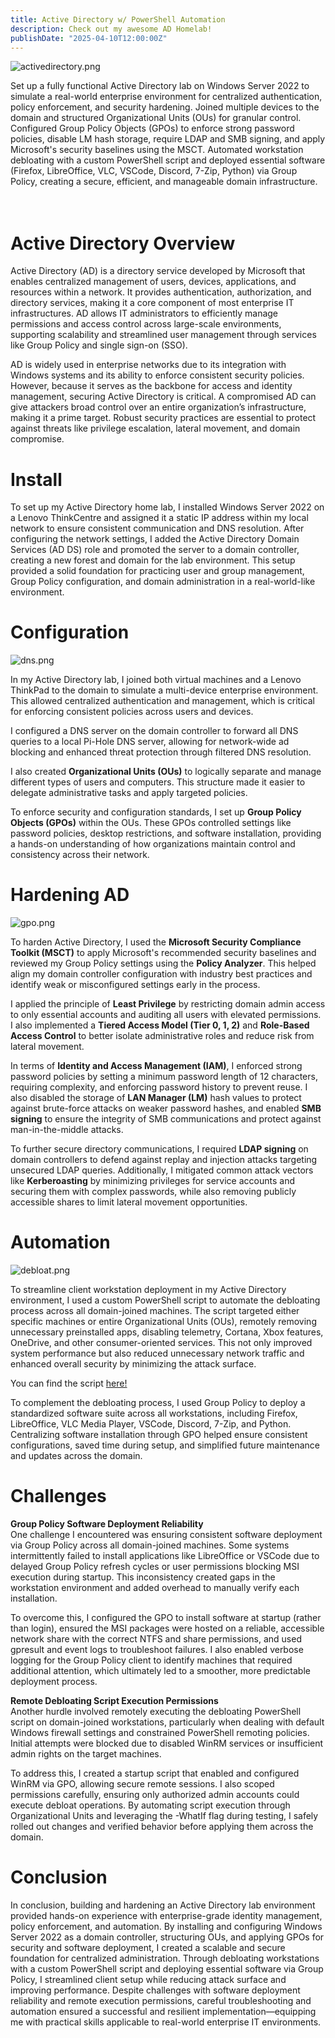 ```yaml
---
title: Active Directory w/ PowerShell Automation
description: Check out my awesome AD Homelab!  
publishDate: "2025-04-10T12:00:00Z"
---
```


![activedirectory.png](./active-directory.png) 

Set up a fully functional Active Directory lab on Windows Server 2022 to simulate a real-world enterprise environment for centralized authentication, policy enforcement, and security hardening. Joined multiple devices to the domain and structured Organizational Units (OUs) for granular control. Configured Group Policy Objects (GPOs) to enforce strong password policies, disable LM hash storage, require LDAP and SMB signing, and apply Microsoft's security baselines using the MSCT. Automated workstation debloating with a custom PowerShell script and deployed essential software (Firefox, LibreOffice, VLC, VSCode, Discord, 7-Zip, Python) via Group Policy, creating a secure, efficient, and manageable domain infrastructure. <br><br><br>

# Active Directory Overview
Active Directory (AD) is a directory service developed by Microsoft that enables centralized management of users, devices, applications, and resources within a network. It provides authentication, authorization, and directory services, making it a core component of most enterprise IT infrastructures. AD allows IT administrators to efficiently manage permissions and access control across large-scale environments, supporting scalability and streamlined user management through services like Group Policy and single sign-on (SSO).

AD is widely used in enterprise networks due to its integration with Windows systems and its ability to enforce consistent security policies. However, because it serves as the backbone for access and identity management, securing Active Directory is critical. A compromised AD can give attackers broad control over an entire organization’s infrastructure, making it a prime target. Robust security practices are essential to protect against threats like privilege escalation, lateral movement, and domain compromise.

# Install
To set up my Active Directory home lab, I installed Windows Server 2022 on a Lenovo ThinkCentre and assigned it a static IP address within my local network to ensure consistent communication and DNS resolution. After configuring the network settings, I added the Active Directory Domain Services (AD DS) role and promoted the server to a domain controller, creating a new forest and domain for the lab environment. This setup provided a solid foundation for practicing user and group management, Group Policy configuration, and domain administration in a real-world-like environment.

# Configuration
![dns.png](./dns.png)

In my Active Directory lab, I joined both virtual machines and a Lenovo ThinkPad to the domain to simulate a multi-device enterprise environment. This allowed centralized authentication and management, which is critical for enforcing consistent policies across users and devices.

I configured a DNS server on the domain controller to forward all DNS queries to a local Pi-Hole DNS server, allowing for network-wide ad blocking and enhanced threat protection through filtered DNS resolution.

I also created **Organizational Units (OUs)** to logically separate and manage different types of users and computers. This structure made it easier to delegate administrative tasks and apply targeted policies.

To enforce security and configuration standards, I set up **Group Policy Objects (GPOs)** within the OUs. These GPOs controlled settings like password policies, desktop restrictions, and software installation, providing a hands-on understanding of how organizations maintain control and consistency across their network.

# Hardening AD
![gpo.png](./gpo.png)

To harden Active Directory, I used the **Microsoft Security Compliance Toolkit (MSCT)** to apply Microsoft's recommended security baselines and reviewed my Group Policy settings using the **Policy Analyzer**. This helped align my domain controller configuration with industry best practices and identify weak or misconfigured settings early in the process.

I applied the principle of **Least Privilege** by restricting domain admin access to only essential accounts and auditing all users with elevated permissions. I also implemented a **Tiered Access Model (Tier 0, 1, 2)** and **Role-Based Access Control** to better isolate administrative roles and reduce risk from lateral movement.

In terms of **Identity and Access Management (IAM)**, I enforced strong password policies by setting a minimum password length of 12 characters, requiring complexity, and enforcing password history to prevent reuse. I also disabled the storage of **LAN Manager (LM)** hash values to protect against brute-force attacks on weaker password hashes, and enabled **SMB signing** to ensure the integrity of SMB communications and protect against man-in-the-middle attacks.

To further secure directory communications, I required **LDAP signing** on domain controllers to defend against replay and injection attacks targeting unsecured LDAP queries. Additionally, I mitigated common attack vectors like **Kerberoasting** by minimizing privileges for service accounts and securing them with complex passwords, while also removing publicly accessible shares to limit lateral movement opportunities.

# Automation
![debloat.png](./debloat.png)

To streamline client workstation deployment in my Active Directory environment, I used a custom PowerShell script to automate the debloating process across all domain-joined machines. The script targeted either specific machines or entire Organizational Units (OUs), remotely removing unnecessary preinstalled apps, disabling telemetry, Cortana, Xbox features, OneDrive, and other consumer-oriented services. This not only improved system performance but also reduced unnecessary network traffic and enhanced overall security by minimizing the attack surface. 

You can find the script [here!](https://github.com/saqibmaj/AD-Debloat)

To complement the debloating process, I used Group Policy to deploy a standardized software suite across all workstations, including Firefox, LibreOffice, VLC Media Player, VSCode, Discord, 7-Zip, and Python. Centralizing software installation through GPO helped ensure consistent configurations, saved time during setup, and simplified future maintenance and updates across the domain.

# Challenges
**Group Policy Software Deployment Reliability** <br>
One challenge I encountered was ensuring consistent software deployment via Group Policy across all domain-joined machines. Some systems intermittently failed to install applications like LibreOffice or VSCode due to delayed Group Policy refresh cycles or user permissions blocking MSI execution during startup. This inconsistency created gaps in the workstation environment and added overhead to manually verify each installation.

To overcome this, I configured the GPO to install software at startup (rather than login), ensured the MSI packages were hosted on a reliable, accessible network share with the correct NTFS and share permissions, and used gpresult and event logs to troubleshoot failures. I also enabled verbose logging for the Group Policy client to identify machines that required additional attention, which ultimately led to a smoother, more predictable deployment process.

**Remote Debloating Script Execution Permissions** <br>
Another hurdle involved remotely executing the debloating PowerShell script on domain-joined workstations, particularly when dealing with default Windows firewall settings and constrained PowerShell remoting policies. Initial attempts were blocked due to disabled WinRM services or insufficient admin rights on the target machines.

To address this, I created a startup script that enabled and configured WinRM via GPO, allowing secure remote sessions. I also scoped permissions carefully, ensuring only authorized admin accounts could execute debloat operations. By automating script execution through Organizational Units and leveraging the -WhatIf flag during testing, I safely rolled out changes and verified behavior before applying them across the domain.

# Conclusion
In conclusion, building and hardening an Active Directory lab environment provided hands-on experience with enterprise-grade identity management, policy enforcement, and automation. By installing and configuring Windows Server 2022 as a domain controller, structuring OUs, and applying GPOs for security and software deployment, I created a scalable and secure foundation for centralized administration. Through debloating workstations with a custom PowerShell script and deploying essential software via Group Policy, I streamlined client setup while reducing attack surface and improving performance. Despite challenges with software deployment reliability and remote execution permissions, careful troubleshooting and automation ensured a successful and resilient implementation—equipping me with practical skills applicable to real-world enterprise IT environments.
